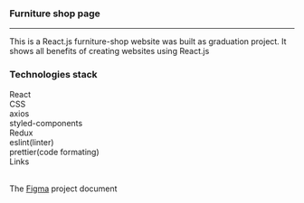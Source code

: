 <h3>Furniture shop page</h3>
<hr>

This is a React.js furniture-shop website was built as graduation project. It shows all benefits of creating websites using React.js 

<h3>Technologies stack</h3> 
React <br>
CSS <br>
axios <br>
styled-components <br>
Redux <br>
eslint(linter) <br>
prettier(code formating) <br>
Links <br> <br>

The <a href="https://www.figma.com/file/bvYj30y0b85V2xNTPadlwn/FE6-Final-Project?node-id=0-1&t=GZG8YkQD8D5fBqnh-0" > Figma</a> project document 
